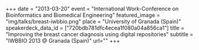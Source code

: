 +++
date = "2013-03-20"
event = "International Work-Conference on Bioinformatics and Biomedical Engineering"
featured_image = "img/talks/breast-iwbbio.png"
place = "University of Granada (Spain)"
speakerdeck_data_id = ["720bdb781dfc4ecea1f080a04a856ca1"]
title = "Improving the breast cancer diagnosis using digital repositories"
subtitle = "IWBBIO 2013 @ Granada (Spain)"
url=""
+++
